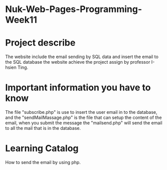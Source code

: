 # Nuk-Web-Pages-Programming-Week11
# Project describe
The website include the email sending by SQL data and insert the email to the SQL database the website achieve the project assign by professor I-hsien Ting.

# Important information you have to know
The file "subscribe.php" is use to insert the user email in to the database, and the "sendMailMassage.php" is the file that can setup the content of the email, when you  submit the message the "mailsend.php" will send the email to all the mail that is in the database.

# Learning Catalog
How to send the email by using php.
